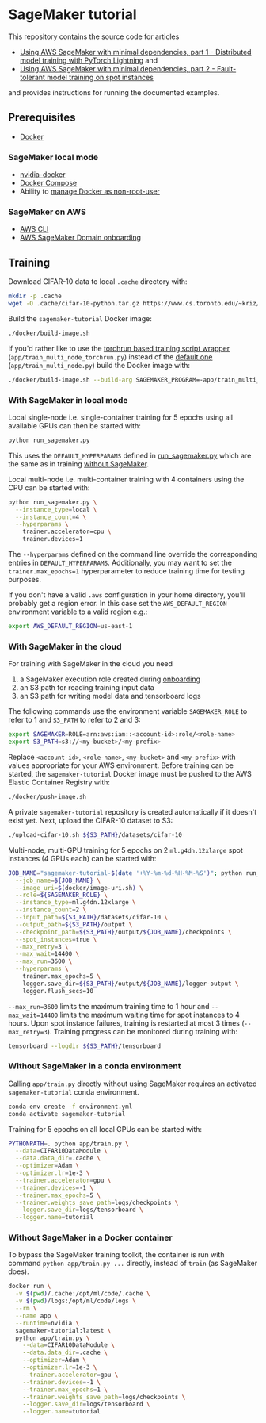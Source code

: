 # SageMaker tutorial

This repository contains the source code for articles 

- [Using AWS SageMaker with minimal dependencies, part 1 - Distributed model training with PyTorch Lightning](https://krasserm.github.io/2022/01/21/sagemaker-multi-node/) and 
- [Using AWS SageMaker with minimal dependencies, part 2 - Fault-tolerant model training on spot instances](https://krasserm.github.io/2022/02/26/sagemaker-fault-tolerance/)

and provides instructions for running the documented examples.

## Prerequisites

- [Docker](https://docs.docker.com/engine/install/)

### SageMaker local mode

- [nvidia-docker](https://github.com/NVIDIA/nvidia-docker)
- [Docker Compose](https://docs.docker.com/compose/install/)
- Ability to [manage Docker as non-root-user](https://docs.docker.com/engine/install/linux-postinstall/#manage-docker-as-a-non-root-user)

### SageMaker on AWS

- [AWS CLI](https://docs.aws.amazon.com/cli/latest/userguide/getting-started-install.html)
- [AWS SageMaker Domain onboarding](https://docs.aws.amazon.com/sagemaker/latest/dg/onboard-quick-start.html)

## Training

Download CIFAR-10 data to local `.cache` directory with:

```bash
mkdir -p .cache
wget -O .cache/cifar-10-python.tar.gz https://www.cs.toronto.edu/~kriz/cifar-10-python.tar.gz
```

Build the `sagemaker-tutorial` Docker image:

```bash
./docker/build-image.sh
```

If you'd rather like to use the [torchrun based training script wrapper](app/train_multi_node_torchrun.py) 
(`app/train_multi_node_torchrun.py`) instead of the [default one](app/train_multi_node.py)
(`app/train_multi_node.py`) build the Docker image with:

```bash
./docker/build-image.sh --build-arg SAGEMAKER_PROGRAM=-app/train_multi_node_torchrun.py
```

### With SageMaker in local mode

Local single-node i.e. single-container training for 5 epochs using all available GPUs can then be started with:

```bash
python run_sagemaker.py
```

This uses the `DEFAULT_HYPERPARAMS` defined in [run_sagemaker.py](run_sagemaker.py) which are the same as in training
[without SageMaker](#without-sagemaker). 

Local multi-node i.e. multi-container training with 4 containers using the CPU can be started with:  

```bash
python run_sagemaker.py \
  --instance_type=local \
  --instance_count=4 \
  --hyperparams \
    trainer.accelerator=cpu \
    trainer.devices=1
```

The `--hyperparams` defined on the command line override the corresponding entries in `DEFAULT_HYPERPARAMS`. Additionally, 
you may want to set the `trainer.max_epochs=1` hyperparameter to reduce training time for testing purposes. 

If you don't have a valid `.aws` configuration in your home directory, you'll probably get a region error. In this case
set the `AWS_DEFAULT_REGION` environment variable to a valid region e.g.:

```bash
export AWS_DEFAULT_REGION=us-east-1
```

### With SageMaker in the cloud

For training with SageMaker in the cloud you need

1. a SageMaker execution role created during [onboarding](https://docs.aws.amazon.com/sagemaker/latest/dg/onboard-quick-start.html)
2. an S3 path for reading training input data 
3. an S3 path for writing model data and tensorboard logs

The following commands use the environment variable `SAGEMAKER_ROLE` to refer to 1 and `S3_PATH` to refer to 2 and 3:

```bash
export SAGEMAKER=ROLE=arn:aws:iam::<account-id>:role/<role-name>
export S3_PATH=s3://<my-bucket>/<my-prefix>
```

Replace `<account-id>`, `<role-name>`, `<my-bucket>` and `<my-prefix>` with values appropriate for your AWS environment. 
Before training can be started, the `sagemaker-tutorial` Docker image must be pushed to the AWS Elastic Container 
Registry with:

```bash
./docker/push-image.sh
```

A private `sagemaker-tutorial` repository is created automatically if it doesn't exist yet. Next, upload the CIFAR-10 
dataset to S3:

```bash
./upload-cifar-10.sh ${S3_PATH}/datasets/cifar-10
```

Multi-node, multi-GPU training for 5 epochs on 2 `ml.g4dn.12xlarge` spot instances (4 GPUs each) can be started with:

```bash
JOB_NAME="sagemaker-tutorial-$(date '+%Y-%m-%d-%H-%M-%S')"; python run_sagemaker.py \
  --job_name=${JOB_NAME} \
  --image_uri=$(docker/image-uri.sh) \
  --role=${SAGEMAKER_ROLE} \
  --instance_type=ml.g4dn.12xlarge \
  --instance_count=2 \
  --input_path=${S3_PATH}/datasets/cifar-10 \
  --output_path=${S3_PATH}/output \
  --checkpoint_path=${S3_PATH}/output/${JOB_NAME}/checkpoints \
  --spot_instances=true \
  --max_retry=3 \
  --max_wait=14400 \
  --max_run=3600 \
  --hyperparams \
    trainer.max_epochs=5 \
    logger.save_dir=${S3_PATH}/output/${JOB_NAME}/logger-output \
    logger.flush_secs=10
```

`--max_run=3600` limits the maximum training time to 1 hour and `--max_wait=14400` limits the maximum waiting time for 
spot instances to 4 hours. Upon spot instance failures, training is restarted at most 3 times (`--max_retry=3`). Training
progress can be monitored during training with:

```bash
tensorboard --logdir ${S3_PATH}/tensorboard
```

### Without SageMaker in a conda environment

Calling `app/train.py` directly without using SageMaker requires an activated `sagemaker-tutorial` conda environment.

```bash
conda env create -f environment.yml
conda activate sagemaker-tutorial
```

Training for 5 epochs on all local GPUs can be started with:

```bash
PYTHONPATH=. python app/train.py \
  --data=CIFAR10DataModule \
  --data.data_dir=.cache \
  --optimizer=Adam \
  --optimizer.lr=1e-3 \
  --trainer.accelerator=gpu \
  --trainer.devices=-1 \
  --trainer.max_epochs=5 \
  --trainer.weights_save_path=logs/checkpoints \
  --logger.save_dir=logs/tensorboard \
  --logger.name=tutorial
```

### Without SageMaker in a Docker container 

To bypass the SageMaker training toolkit, the container is run with command `python app/train.py ...` directly, instead
of `train` (as SageMaker does).

```bash
docker run \
  -v $(pwd)/.cache:/opt/ml/code/.cache \
  -v $(pwd)/logs:/opt/ml/code/logs \
  --rm \
  --name app \
  --runtime=nvidia \
  sagemaker-tutorial:latest \
  python app/train.py \
    --data=CIFAR10DataModule \
    --data.data_dir=.cache \
    --optimizer=Adam \
    --optimizer.lr=1e-3 \
    --trainer.accelerator=gpu \
    --trainer.devices=-1 \
    --trainer.max_epochs=1 \
    --trainer.weights_save_path=logs/checkpoints \
    --logger.save_dir=logs/tensorboard \
    --logger.name=tutorial
```

